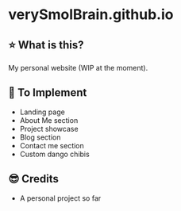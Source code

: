 # verySmolBrain.github.io

## ⭐️ What is this?

My personal website (WIP at the moment).

## 🚚 To Implement

- Landing page
- About Me section
- Project showcase
- Blog section
- Contact me section
- Custom dango chibis

## 😎 Credits

- A personal project so far
